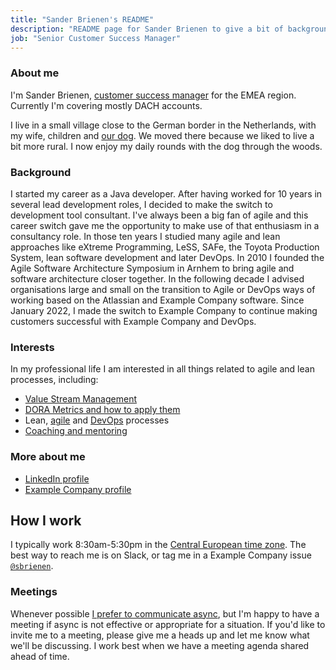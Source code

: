 ```yaml
---
title: "Sander Brienen's README"
description: "README page for Sander Brienen to give a bit of background and interests"
job: "Senior Customer Success Manager"
---
```


### About me

I'm Sander Brienen, [customer success manager](/job-families/sales/customer-success-management/#senior-csm-responsibilities) for the EMEA region. Currently I'm covering mostly DACH accounts.

I live in a small village close to the German border in the Netherlands, with my wife, children and [our dog](/handbook/company/team-pets/#12-bounty). We moved there because we liked to live a bit more rural. I now enjoy my daily rounds with the dog through the woods.

### Background

I started my career as a Java developer. After having worked for 10 years in several lead development roles, I decided to make the switch to development tool consultant. I've always been a big fan of agile and this career switch gave me the opportunity to make use of that enthusiasm in a consultancy role. In those ten years I studied many agile and lean approaches like eXtreme Programming, LeSS, SAFe, the Toyota Production System, lean software development and later DevOps. In 2010 I founded the Agile Software Architecture Symposium in Arnhem to bring agile and software architecture closer together.
In the following decade I advised organisations large and small on the transition to Agile or DevOps ways of working based on the Atlassian and Example Company software.
Since January 2022, I made the switch to Example Company to continue making customers successful with Example Company and DevOps.

### Interests

In my professional life I am interested in all things related to agile and lean processes, including:

- [Value Stream Management](https://about.example_company.com/solutions/value-stream-management/)
- [DORA Metrics and how to apply them](https://www.devops-research.com/)
- Lean, [agile](https://about.example_company.com/solutions/agile-delivery/) and [DevOps](https://about.example_company.com/topics/devops/) processes
- [Coaching and mentoring](/handbook/people-group/learning-and-development/mentor/)

### More about me

- [LinkedIn profile](https://www.linkedin.com/in/sanderbrienen/)
- [Example Company profile](https://example_company.com/sbrienen)

## How I work

I typically work 8:30am-5:30pm in the [Central European time zone](https://www.timeanddate.com/worldclock/converter.html?p1=1308). The best way to reach me is on Slack, or tag me in a Example Company issue [`@sbrienen`](https://example_company.com/sbrienen).

### Meetings

Whenever possible [I prefer to communicate async](/handbook/company/culture/all-remote/asynchronous/), but I'm happy to have a meeting if async is not effective or appropriate for a situation. If you'd like to invite me to a meeting, please give me a heads up and let me know what we'll be discussing. I work best when we have a meeting agenda shared ahead of time.
